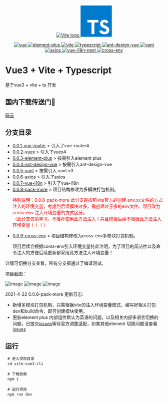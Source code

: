 <p align="center">
      <a href="https://vitejs.dev" target="_blank" rel="noopener noreferrer">
               <img width="100" src="https://vitejs.dev/logo.svg" alt="Vite logo">
      </a>
       <a href="https://www.tslang.cn/" target="_blank" rel="noopener noreferrer">
                 <img width="100" src="https://raw.githubusercontent.com/github/explore/80688e429a7d4ef2fca1e82350fe8e3517d3494d/topics/typescript/typescript.png" alt="Ts logo">
               </a>
</p>

<p align="center">
    <a href="https://github.com/vuejs/vue-next">
        <img src="https://img.shields.io/badge/vue3-3.0.5-brightgreen.svg" alt="vue">
    </a>
    <a href="https://github.com/element-plus/element-plus">
        <img src="https://img.shields.io/badge/elementPlus-1.0.2beta.40-brightgreen.svg" alt="element-plus">
    </a>
    <a href="https://github.com/vitejs/vite">
        <img src="https://img.shields.io/badge/vite-2.2.1-brightgreen.svg" alt="vite">
    </a>
    <a href="https://github.com/microsoft/TypeScript">
        <img src="https://img.shields.io/badge/typescript-4.1.3-brightgreen.svg" alt="typescript">
    </a>
    <a href="https://github.com/vueComponent/ant-design-vue">
        <img src="https://img.shields.io/badge/antDesignVue-2.1.2-brightgreen.svg" alt="ant-design-vue">
    </a>
    <a href="https://github.com/youzan/vant">
        <img src="https://img.shields.io/badge/vant-3.0.13-brightgreen.svg" alt="vant">
    </a>
    <br/>
    <a href="https://github.com/axios/axios">
        <img src="https://img.shields.io/badge/axios-0.21.1-brightgreen.svg" alt="axios">
    </a>
    <a href="https://github.com/intlify/vue-i18n-next">
        <img src="https://img.shields.io/badge/vueI18n-9.1.6-brightgreen.svg" alt="vue-i18n-next">
    </a>
    <a href="https://github.com/kentcdodds/cross-env">
        <img src="https://img.shields.io/badge/cross-env-7.0.3-brightgreen.svg" alt="cross-env">
    </a>
</p>

# Vue3 + Vite + Typescript

基于vue3 + vite + ts  开发   

## 国内下载传送门🎉

<a href="https://gitee.com/wushijiang13/vue3-vite-cli">码云</a>  


## 分支目录
    
<ul>
    <li>
    <a href="https://github.com/wushijiang13/vue3-vite-cli/tree/0.0.1-vue-router">0.0.1-vue-router</a> >  引入了vue-router4
    </li>
    <li>
    <a href="https://github.com/wushijiang13/vue3-vite-cli/tree/0.0.2-vuex">0.0.2-vuex</a> > 引入了vuex4
    </li>
    <li>
    <a href="https://github.com/wushijiang13/vue3-vite-cli/tree/0.0.3-element-plus">0.0.3-element-plus</a> > 按需引入element plus
    </li>
    <li>
    <a href="https://github.com/wushijiang13/vue3-vite-cli/tree/0.0.4-ant-design-vue">0.0.4-ant-design-vue</a> > 按需引入ant-design-vue
    </li>
    <li>
    <a href="https://github.com/wushijiang13/vue3-vite-cli/tree/0.0.5-vant">0.0.5-vant</a> > 按需引入 vant v3
    </li>
     <li>
     <a href="https://github.com/wushijiang13/vue3-vite-cli/tree/0.0.6-axios">0.0.6-axios</a> > 引入了axios
     </li>
     <li>
     <a href="https://github.com/wushijiang13/vue3-vite-cli/tree/0.0.7-vue-i18n">0.0.7-vue-i18n</a> > 引入了vue-i18n
     </li>
      <li>
      <a href="https://github.com/wushijiang13/vue3-vite-cli/tree/0.0.8-pack-more">0.0.8-pack-more</a> > 项目结构修改为多模块打包机制。
       <p style="color: red;">特别说明：0.0.8-pack-more 此分支是按照vite官方的创建.env.xx文件的方式注入的环境变量，考虑到后续模块过多，需创建过于多的env文件。项目改为 cross-env 注入环境变量的方式区分。  
       <br/>（此分支仅供学习，不推荐使用此方法注入！并且模板后续不根据此方法注入环境变量！！！）</p>  
      </li>
       <li>
       <a href="https://github.com/wushijiang13/vue3-vite-cli/tree/0.0.9-cross-env">0.0.9-cross-env</a> > 项目结构修改为cross-env多模块打包机制。
       <p>项目后续会根据corss-env引入环境变量特此注明，为了项目的简洁性以及命令注入的方便后续更新都采用此方法注入环境变量！</p>
     </li>
</ul> 

详情可切换分支查看，所有分支都通过了编译测试。

项目截图：  

![image](https://user-images.githubusercontent.com/38801556/115701761-b01e5100-a39a-11eb-856c-f4f1b02d8c2c.png)
![image](https://user-images.githubusercontent.com/38801556/115701661-98df6380-a39a-11eb-8b23-891e38510b68.png)
![image](https://user-images.githubusercontent.com/38801556/115701833-c9bf9880-a39a-11eb-8dba-ee479cab71aa.png)




2021-4-22 0.0.8-pack-more 更新日志:  
<ul>
    <li>新增多模块打包机制，只需根据vite的注入环境变量模式，编写好相关打包dev和build命令，即可创建模块使用。</li>
    <li>更新element plus 内部组件默认为英语的问题，以及相关内部多语言切换的问题，已提交<a href="https://github.com/element-plus/element-plus/issues/1883">issues</a>等待官方调整适配，如果其他element 切换问题请查看<a href="https://github.com/element-plus/element-plus/issues/1883">issues</a></li>
</ul>


## 运行

```
 # 进入项目目录
 cd vite-vue3-cli 
 
 # 下载依赖
 npm i

 # 运行项目
 npm run dev
```
